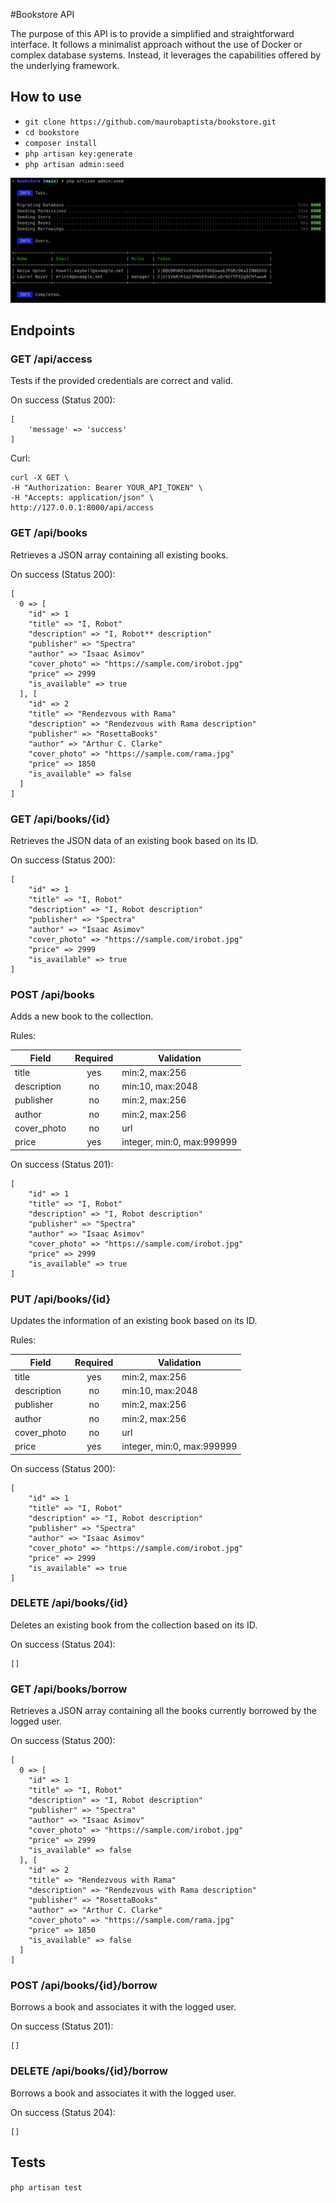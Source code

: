 #Bookstore API

The purpose of this API is to provide a simplified and straightforward interface. It follows a minimalist approach without the use of Docker or complex database systems. Instead, it leverages the capabilities offered by the underlying framework.

## How to use

- `git clone https://github.com/maurobaptista/bookstore.git`
- `cd bookstore`
- `composer install`
- `php artisan key:generate`
- `php artisan admin:seed`

![Seed Result](seed.png)

## Endpoints

### GET /api/access

Tests if the provided credentials are correct and valid.

On success (Status 200):
```
[
    'message' => 'success'
]
```

Curl:
```
curl -X GET \
-H "Authorization: Bearer YOUR_API_TOKEN" \
-H "Accepts: application/json" \
http://127.0.0.1:8000/api/access
```
### GET /api/books

Retrieves a JSON array containing all existing books.

On success (Status 200):
```
[
  0 => [
    "id" => 1
    "title" => "I, Robot"
    "description" => "I, Robot** description"
    "publisher" => "Spectra"
    "author" => "Isaac Asimov"
    "cover_photo" => "https://sample.com/irobot.jpg"
    "price" => 2999
    "is_available" => true
  ], [
    "id" => 2
    "title" => "Rendezvous with Rama"
    "description" => "Rendezvous with Rama description"
    "publisher" => "RosettaBooks"
    "author" => "Arthur C. Clarke"
    "cover_photo" => "https://sample.com/rama.jpg"
    "price" => 1850
    "is_available" => false
  ]
]
```

### GET /api/books/{id}

Retrieves the JSON data of an existing book based on its ID.

On success (Status 200):
```
[
    "id" => 1
    "title" => "I, Robot"
    "description" => "I, Robot description"
    "publisher" => "Spectra"
    "author" => "Isaac Asimov"
    "cover_photo" => "https://sample.com/irobot.jpg"
    "price" => 2999
    "is_available" => true
]
```

### POST /api/books

Adds a new book to the collection.

Rules:

| Field | Required | Validation |
|---|:---:|---|
| title | yes | min:2, max:256 |
| description | no | min:10, max:2048 |
| publisher | no | min:2, max:256 |
| author | no | min:2, max:256 |
| cover_photo | no  | url |
| price | yes | integer, min:0, max:999999 |

On success (Status 201):
```
[
    "id" => 1
    "title" => "I, Robot"
    "description" => "I, Robot description"
    "publisher" => "Spectra"
    "author" => "Isaac Asimov"
    "cover_photo" => "https://sample.com/irobot.jpg"
    "price" => 2999
    "is_available" => true
]
```

### PUT /api/books/{id}

Updates the information of an existing book based on its ID.

Rules:

| Field | Required | Validation |
|---|:---:|---|
| title | yes | min:2, max:256 |
| description | no | min:10, max:2048 |
| publisher | no | min:2, max:256 |
| author | no | min:2, max:256 |
| cover_photo | no  | url |
| price | yes | integer, min:0, max:999999 |

On success (Status 200):
```
[
    "id" => 1
    "title" => "I, Robot"
    "description" => "I, Robot description"
    "publisher" => "Spectra"
    "author" => "Isaac Asimov"
    "cover_photo" => "https://sample.com/irobot.jpg"
    "price" => 2999
    "is_available" => true
]
```

### DELETE /api/books/{id}

Deletes an existing book from the collection based on its ID.

On success (Status 204):
```
[]
```

### GET /api/books/borrow

Retrieves a JSON array containing all the books currently borrowed by the logged user.

On success (Status 200):
```
[
  0 => [
    "id" => 1
    "title" => "I, Robot"
    "description" => "I, Robot description"
    "publisher" => "Spectra"
    "author" => "Isaac Asimov"
    "cover_photo" => "https://sample.com/irobot.jpg"
    "price" => 2999
    "is_available" => false
  ], [
    "id" => 2
    "title" => "Rendezvous with Rama"
    "description" => "Rendezvous with Rama description"
    "publisher" => "RosettaBooks"
    "author" => "Arthur C. Clarke"
    "cover_photo" => "https://sample.com/rama.jpg"
    "price" => 1850
    "is_available" => false
  ]
]
```

### POST /api/books/{id}/borrow

Borrows a book and associates it with the logged user.

On success (Status 201):
```
[]
```

### DELETE /api/books/{id}/borrow

Borrows a book and associates it with the logged user.

On success (Status 204):
```
[]
```

## Tests
`php artisan test`
